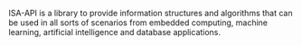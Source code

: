 ISA-API is a library to provide information structures and algorithms that can be used in all sorts of scenarios from embedded computing, machine learning, artificial intelligence and database applications.
